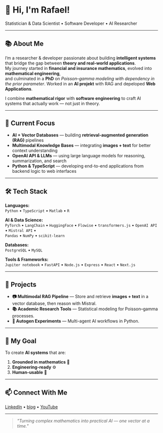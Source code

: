 # 👋 Hi, I'm Rafael!

Statistician & Data Scientist • Software Developer • AI Researcher 

---

## 📚 About Me

I’m a researcher & developer passionate about building **intelligent systems** that bridge the gap between **theory and real-world applications**.  
My journey started in **financial and insurance mathematics**, evolved into **mathematical engineering**,  
and culminated in a **PhD** on *Poisson–gamma modeling with dependency in the prior parameter*. Worked in an **AI projekt** with RAG and depeloped **Web Applications**.

I combine **mathematical rigor** with **software engineering** to craft AI systems that actually work — not just in theory.

---

## 🔭 Current Focus

- **AI + Vector Databases** — building **retrieval-augmented generation (RAG)** pipelines
- **Multimodal Knowledge Bases** — integrating **images + text** for better context understanding
- **OpenAI API & LLMs** — using large language models for reasoning, summarization, and search
- **Python & TypeScript** — developing end-to-end applications from backend logic to web interfaces

---

## 🛠️ Tech Stack

**Languages:**  
`Python` • `TypeScript` • `Matlab` • `R`

**AI & Data Science:**  
`PyTorch` • `LangChain` • `HuggingFace` • `Flowise` • `transformers.js` • `OpenAI API` • `Mistral API` •   
`Pandas` • `NumPy` • `scikit-learn`

**Databases:**  
`PostgreSQL` • `MySQL` 

**Tools & Frameworks:**  
`Jupiter notebook` • `FastAPI` • `Node.js` •  `Express` • `React` • `Next.js`

---

## 🚀 Projects

- **📷 Multimodal RAG Pipeline** — Store and retrieve **images + text** in a vector database, then reason with Mistral.
- **📚 Academic Research Tools** — Statistical modeling for Poisson–gamma processes.
- **🤖 Autogen Experiments** — Multi-agent AI workflows in Python.

---

## 🎯 My Goal

To create **AI systems** that are:
1. **Grounded in mathematics** 🧮
2. **Engineering-ready** ⚙️
3. **Human-usable** 🤝

---

## 📫 Connect With Me

[LinkedIn](https://linkedin.com/in/rafael-schwarzenegger) • [blog](https://rafaelschwarzenegger.webnode.page/) • [YouTube](https://www.youtube.com/@rafaelschwarzenegger)

---

> *"Turning complex mathematics into practical AI — one vector at a time."*


<!--
**rafgger/rafgger** is a ✨ _special_ ✨ repository because its `README.md` (this file) appears on your GitHub profile.

Here are some ideas to get you started:

- 🔭 I’m currently working on ...
- 🌱 I’m currently learning ...
- 👯 I’m looking to collaborate on ...
- 🤔 I’m looking for help with ...
- 💬 Ask me about ...
- 📫 How to reach me: ...
- 😄 Pronouns: ...
- ⚡ Fun fact: ...
-->
